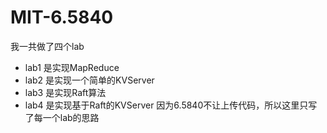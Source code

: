 # MIT-6.5840
我一共做了四个lab
- lab1 是实现MapReduce
- lab2 是实现一个简单的KVServer
- lab3 是实现Raft算法
- lab4 是实现基于Raft的KVServer
因为6.5840不让上传代码，所以这里只写了每一个lab的思路
